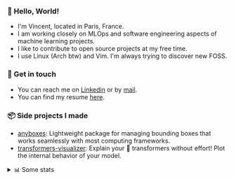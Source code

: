 ### 👋 Hello, World!

- I'm Vincent, located in Paris, France.
- I am working closely on MLOps and software engineering aspects of machine learning projects.
- I like to contribute to open source projects at my free time.
- I use Linux (Arch btw) and Vim. I'm always trying to discover new FOSS.

### 🔗 Get in touch

- You can reach me on [Linkedin](https://www.linkedin.com/in/vincent-duchauffour-3a9641155/) or by [mail](mailto:vincent.duchauffour@proton.me).
- You can find my resume [here](https://raw.githubusercontent.com/VDuchauffour/resume/main/resume.pdf).

### 📦 Side projects I made

- [anyboxes](https://github.com/VDuchauffour/anyboxes): Lightweight package for managing bounding boxes that works seamlessly with most computing frameworks.
- [transformers-visualizer](https://github.com/VDuchauffour/transformers-visualizer): Explain your 🤗 transformers without effort! Plot the internal behavior of your model. 

<details><summary>📊 Some stats</summary>  
  
<p align="center">
  <img alt="VDuchauffour's github stats" src="https://github-readme-stats.vercel.app/api?username=VDuchauffour&include_all_commits=true&show_icons=true&theme=react"/>
  <br />
  <img alt="VDuchauffour's streak stats" src="https://streak-stats.demolab.com?user=VDuchauffour&theme=react"/>
  <br />
  <img alt="VDuchauffour's language stats" src="https://github-readme-stats.vercel.app/api/top-langs/?username=VDuchauffour&count_private=true&include_all_commits=true&show_icons=true&layout=compact&theme=react"/>
  <!--   <br />
  <img alt="VDuchauffour's Wakatime stats" src="https://github-readme-stats.vercel.app/api/wakatime?username=VDuchauffour&theme=react"/> -->
</p>

#### 🧭 Wakatime stats
<!--START_SECTION:waka-->
![Code Time](http://img.shields.io/badge/Code%20Time-2%2C055%20hrs%2016%20mins-blue)

![Lines of code](https://img.shields.io/badge/From%20Hello%20World%20I%27ve%20Written-4.8%20million%20lines%20of%20code-blue)

**🐱 My GitHub Data** 

> 📦 981.7 kB Used in GitHub's Storage 
 > 
> 🚫 Not Opted to Hire
 > 
> 📜 9 Public Repositories 
 > 
> 🔑 2 Private Repositories 
 > 
**I'm an Early 🐤** 

```text
🌞 Morning                505 commits         ██░░░░░░░░░░░░░░░░░░░░░░░   08.33 % 
🌆 Daytime                3580 commits        ███████████████░░░░░░░░░░   59.05 % 
🌃 Evening                1580 commits        ███████░░░░░░░░░░░░░░░░░░   26.06 % 
🌙 Night                  398 commits         ██░░░░░░░░░░░░░░░░░░░░░░░   06.56 % 
```
📅 **I'm Most Productive on Monday** 

```text
Monday                   1290 commits        █████░░░░░░░░░░░░░░░░░░░░   21.28 % 
Tuesday                  1251 commits        █████░░░░░░░░░░░░░░░░░░░░   20.63 % 
Wednesday                999 commits         ████░░░░░░░░░░░░░░░░░░░░░   16.48 % 
Thursday                 1155 commits        █████░░░░░░░░░░░░░░░░░░░░   19.05 % 
Friday                   970 commits         ████░░░░░░░░░░░░░░░░░░░░░   16.00 % 
Saturday                 103 commits         ░░░░░░░░░░░░░░░░░░░░░░░░░   01.70 % 
Sunday                   295 commits         █░░░░░░░░░░░░░░░░░░░░░░░░   04.87 % 
```


📊 **This Week I Spent My Time On** 

```text
💬 Programming Languages: 
Python                   3 hrs 27 mins       ████████████████████████░   95.75 % 
Bash                     4 mins              █░░░░░░░░░░░░░░░░░░░░░░░░   02.29 % 
SQL                      4 mins              ░░░░░░░░░░░░░░░░░░░░░░░░░   01.96 % 
```


 Last Updated on 03/08/2024 00:42:25 UTC
<!--END_SECTION:waka-->
</details>
